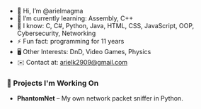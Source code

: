 - 👋 Hi, I’m @arielmagma
- 🌱 I’m currently learning: Assembly, C++
- 📖 I know: C, C#, Python, Java, HTML, CSS, JavaScript, OOP, Cybersecurity, Networking
- ⚡ Fun fact: programming for 11 years
- 🖥️ Other Interests: DnD, Video Games, Physics
- ✉️ Contact at: arielk2909@gmail.com

### 🚧 Projects I'm Working On
- **PhantomNet** – My own network packet sniffer in Python.

